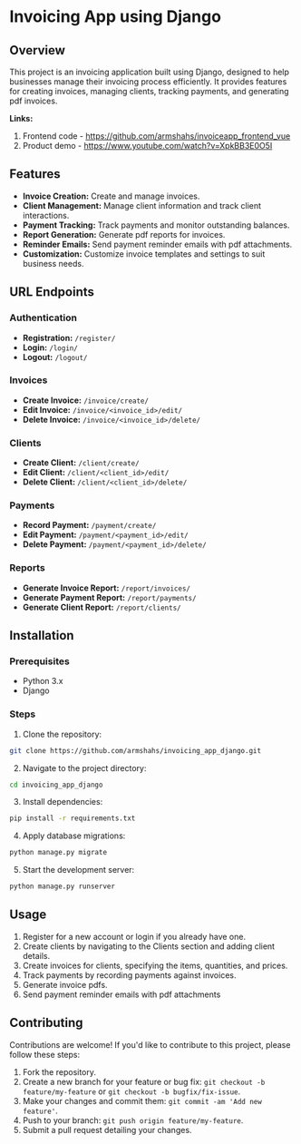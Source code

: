 # Invoicing App using Django

## Overview

This project is an invoicing application built using Django, designed to help businesses manage their invoicing process efficiently. It provides features for creating invoices, managing clients, tracking payments, and generating pdf invoices.

**Links:**
1. Frontend code - https://github.com/armshahs/invoiceapp_frontend_vue
2. Product demo - https://www.youtube.com/watch?v=XpkBB3E0O5I

## Features

- **Invoice Creation:** Create and manage invoices.
- **Client Management:** Manage client information and track client interactions.
- **Payment Tracking:** Track payments and monitor outstanding balances.
- **Report Generation:** Generate pdf reports for invoices.
- **Reminder Emails:** Send payment reminder emails with pdf attachments.
- **Customization:** Customize invoice templates and settings to suit business needs.

## URL Endpoints

### Authentication

- **Registration:** `/register/`
- **Login:** `/login/`
- **Logout:** `/logout/`

### Invoices

- **Create Invoice:** `/invoice/create/`
- **Edit Invoice:** `/invoice/<invoice_id>/edit/`
- **Delete Invoice:** `/invoice/<invoice_id>/delete/`

### Clients

- **Create Client:** `/client/create/`
- **Edit Client:** `/client/<client_id>/edit/`
- **Delete Client:** `/client/<client_id>/delete/`

### Payments

- **Record Payment:** `/payment/create/`
- **Edit Payment:** `/payment/<payment_id>/edit/`
- **Delete Payment:** `/payment/<payment_id>/delete/`

### Reports

- **Generate Invoice Report:** `/report/invoices/`
- **Generate Payment Report:** `/report/payments/`
- **Generate Client Report:** `/report/clients/`


## Installation

### Prerequisites

- Python 3.x
- Django

### Steps

1. Clone the repository:

```bash
git clone https://github.com/armshahs/invoicing_app_django.git
```

2. Navigate to the project directory:

```bash
cd invoicing_app_django
```

3. Install dependencies:

```bash
pip install -r requirements.txt
```

4. Apply database migrations:

```bash
python manage.py migrate
```

5. Start the development server:

```bash
python manage.py runserver
```



## Usage

1. Register for a new account or login if you already have one.
2. Create clients by navigating to the Clients section and adding client details.
3. Create invoices for clients, specifying the items, quantities, and prices.
4. Track payments by recording payments against invoices.
5. Generate invoice pdfs.
6. Send payment reminder emails with pdf attachments

## Contributing

Contributions are welcome! If you'd like to contribute to this project, please follow these steps:

1. Fork the repository.
2. Create a new branch for your feature or bug fix: `git checkout -b feature/my-feature` or `git checkout -b bugfix/fix-issue`.
3. Make your changes and commit them: `git commit -am 'Add new feature'`.
4. Push to your branch: `git push origin feature/my-feature`.
5. Submit a pull request detailing your changes.
